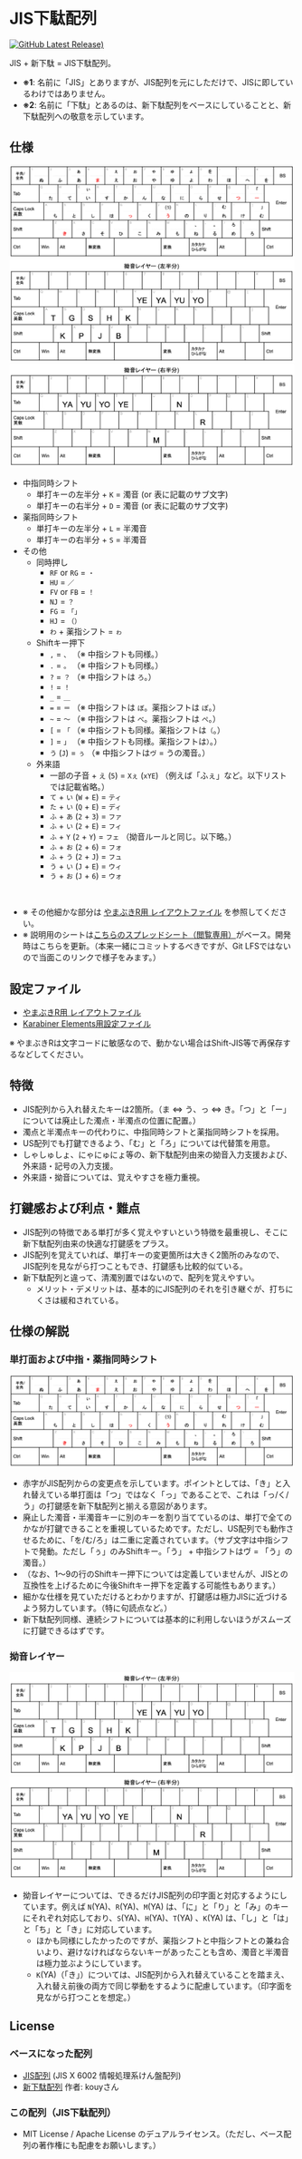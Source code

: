 # JIS下駄配列

[![GitHub Latest Release)](https://img.shields.io/github/v/release/funatsufumiya/jis_geta?logo=github&v)](https://github.com/funatsufumiya/jis_geta/releases)

JIS + 新下駄 = JIS下駄配列。

- **※1**: 名前に「JIS」とありますが、JIS配列を元にしただけで、JISに即しているわけではありません。
- **※2**: 名前に「下駄」とあるのは、新下駄配列をベースにしていることと、新下駄配列への敬意を示しています。

## 仕様

![docs/screenshot_main.png](docs/screenshot_main.png)
![docs/screenshot_yo_left.png](docs/screenshot_yo_left.png)
![docs/screenshot_yo_right.png](docs/screenshot_yo_right.png)

- 中指同時シフト
  - 単打キーの左半分 + `K` = 濁音 (or 表に記載のサブ文字)
  - 単打キーの右半分 + `D` = 濁音 (or 表に記載のサブ文字)
- 薬指同時シフト
  - 単打キーの左半分 + `L` = 半濁音
  - 単打キーの右半分 + `S` = 半濁音
- その他
  - 同時押し
    - `RF` or `RG` = `・`
    - `HU` = `／`
    - `FV` or `FB` = `！`
    - `NJ` = `？`
    - `FG` = `「」`
    - `HJ` = `（）`
    - `わ` + 薬指シフト = `ゎ` 
  - Shiftキー押下
    - `,` = `、` （※ 中指シフトも同様。）
    - `.` = `。` （※ 中指シフトも同様。）
    - `?` = `？` （※ 中指シフトは `ろ`。）
    - `!` = `！`
    - `_` = `＿`
    - `=` = `＝` （※ 中指シフトは `ぼ`。薬指シフトは `ぽ`。）
    - `~` = `〜` （※ 中指シフトは `べ`。薬指シフトは `ぺ`。）
    - `[` = `「` （※ 中指シフトも同様。薬指シフトは`（`。）
    - `]` = `」` （※ 中指シフトも同様。薬指シフトは`）`。）
    - `う` (`J`) = `ぅ` （※ 中指シフトは`ヴ` = うの濁音。）
  - 外来語
    - 一部の子音 + `え` (`5`) = `Xぇ` (`xYE`) （例えば「ふぇ」など。以下リストでは記載省略。）
    - `て` + `い` (`W` + `E`) = `ティ`
    - `た` + `い` (`Q` + `E`) = `ディ`
    - `ふ` + `あ` (`2` + `3`) = `ファ`
    - `ふ` + `い` (`2` + `E`) = `フィ`
    - `ふ` + `Y` (`2` + `Y`) = `フェ` （拗音ルールと同じ。以下略。）
    - `ふ` + `お` (`2` + `6`) = `フォ`
    - `ふ` + `う` (`2` + `J`) = `フュ`
    - `う` + `い` (`J` + `E`) = `ウィ`
    - `う` + `お` (`J` + `6`) = `ウォ`

<br>

- ※ その他細かな部分は [やまぶきR用 レイアウトファイル](./JIS下駄.yab) を参照してください。
- ※ 説明用のシートは[こちらのスプレッドシート（閲覧専用）](https://docs.google.com/spreadsheets/d/1eEmC1SJBDk2w2HEDn1mUfNRqKU-qWRTr9UCRG0E8tx4/edit?usp=sharing)がベース。開発時はこちらを更新。（本来一緒にコミットするべきですが、Git LFSではないので当面このリンクで様子をみます。）

## 設定ファイル

- [やまぶきR用 レイアウトファイル](./JIS下駄.yab)
- [Karabiner Elements用設定ファイル](./jis_geta.json)

※ やまぶきRは文字コードに敏感なので、動かない場合はShift-JIS等で再保存するなどしてください。

## 特徴

- JIS配列から入れ替えたキーは2箇所。（ま ⇔ う、っ ⇔ き。「つ」と「ー」については廃止した濁点・半濁点の位置に配置。）
- 濁点と半濁点キーの代わりに、中指同時シフトと薬指同時シフトを採用。
- US配列でも打鍵できるよう、「む」と「ろ」については代替策を用意。
- しゃしゅしょ、にゃにゅにょ等の、新下駄配列由来の拗音入力支援および、外来語・記号の入力支援。
- 外来語・拗音については、覚えやすさを極力重視。

## 打鍵感および利点・難点

- JIS配列の特徴である単打が多く覚えやすいという特徴を最重視し、そこに新下駄配列由来の快適な打鍵感をプラス。
- JIS配列を覚えていれば、単打キーの変更箇所は大きく2箇所のみなので、JIS配列を見ながら打つこともでき、打鍵感も比較的似ている。
- 新下駄配列と違って、清濁別置ではないので、配列を覚えやすい。
    - メリット・デメリットは、基本的にJIS配列のそれを引き継ぐが、打ちにくさは緩和されている。

## 仕様の解説

### 単打面および中指・薬指同時シフト

![docs/screenshot_main.png](docs/screenshot_main.png)

- 赤字がJIS配列からの変更点を示しています。ポイントとしては、「き」と入れ替えている単打面は「つ」ではなく「っ」であることで、これは「っ/く/う」の打鍵感を新下駄配列と揃える意図があります。
- 廃止した濁音・半濁音キーに別のキーを割り当てているのは、単打で全てのかなが打鍵できることを重視しているためです。ただし、US配列でも動作させるために、「を/む/ろ」は二重に定義されています。（サブ文字は中指シフトで発動。ただし「ぅ」のみShiftキー。「う」 + 中指シフトはヴ = 「う」の濁音。）
- （なお、1〜9の行のShiftキー押下については定義していませんが、JISとの互換性を上げるために今後Shiftキー押下を定義する可能性もあります。）
- 細かな仕様を見ていただけるとわかりますが、打鍵感は極力JISに近づけるよう努力しています。（特に句読点など。）
- 新下駄配列同様、連続シフトについては基本的に利用しないほうがスムーズに打鍵できるはずです。

### 拗音レイヤー

![docs/screenshot_yo_left.png](docs/screenshot_yo_left.png)
![docs/screenshot_yo_right.png](docs/screenshot_yo_right.png)

- 拗音レイヤーについては、できるだけJIS配列の印字面と対応するようにしています。例えば `N`(YA)、`R`(YA)、`M`(YA) は、「に」と「り」と「み」のキーにそれぞれ対応しており、`S`(YA)、`H`(YA)、`T`(YA) 、`K`(YA) は、「し」と「は」と「ち」と「き」に対応しています。
  - ほかも同様にしたかったのですが、薬指シフトと中指シフトとの兼ね合いより、避けなければならないキーがあったことも含め、濁音と半濁音は極力並ぶようにしています。
  - `K`(YA)（「き」）については、JIS配列から入れ替えていることを踏まえ、入れ替え前後の両方で同じ挙動をするように配慮しています。（印字面を見ながら打つことを想定。）

## License

### ベースになった配列

- [JIS配列](https://ja.wikipedia.org/wiki/JIS%E3%82%AD%E3%83%BC%E3%83%9C%E3%83%BC%E3%83%89) (JIS X 6002 情報処理系けん盤配列)
- [新下駄配列](https://kouy.exblog.jp/13627994/) 作者: kouyさん

### この配列（JIS下駄配列）

- MIT License / Apache License のデュアルライセンス。（ただし、ベース配列の著作権にも配慮をお願いします。）
